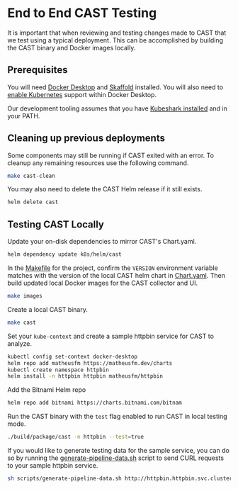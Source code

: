 # End to End CAST Testing

It is important that when reviewing and testing changes made to CAST
that we test using a typical deployment. This can be accomplished
by building the CAST binary and Docker images locally.

## Prerequisites

You will need [Docker
Desktop](https://www.docker.com/products/docker-desktop/) and
[Skaffold](https://skaffold.dev) installed. You will also need to
[enable
Kubernetes](https://docs.docker.com/desktop/kubernetes/#enable-kubernetes)
support within Docker Desktop.

Our development tooling assumes that you have [Kubeshark
installed](https://docs.kubeshark.co/en/install) and in your PATH.

## Cleaning up previous deployments

Some components may still be running if CAST exited with an error.
To cleanup any remaining resources use the following command.

```bash
make cast-clean
```

You may also need to delete the CAST Helm release if it still exists.

```bash
helm delete cast
```

## Testing CAST Locally

Update your on-disk dependencies to mirror CAST's Chart.yaml.

```bash
helm dependency update k8s/helm/cast
```

In the [Makefile](./Makefile) for the project, confirm the ```VERSION```
environment variable matches with the version of the local CAST helm
chart in [Chart.yaml](./k8s/helm/cast/Chart.yaml). Then build updated
local Docker images for the CAST collector and UI.

```bash
make images
```

Create a local CAST binary.

```bash
make cast
```

Set your ```kube-context``` and create a sample httpbin service for CAST to analyze.

```bash
kubectl config set-context docker-desktop
helm repo add matheusfm https://matheusfm.dev/charts
kubectl create namespace httpbin
helm install -n httpbin httpbin matheusfm/httpbin
```

Add the Bitnami Helm repo

```bash
helm repo add bitnami https://charts.bitnami.com/bitnam
```

Run the CAST binary with the ```test``` flag enabled to run
CAST in local testing mode.

```bash
./build/package/cast -n httpbin --test=true
```

If you would like to generate testing data for the sample service,
you can do so by running the
[generate-pipeline-data.sh](./scripts/generate-pipeline-data.sh)
script to send CURL requests to your sample httpbin service.

```bash
sh scripts/generate-pipeline-data.sh http://httpbin.httpbin.svc.cluster.local
```
